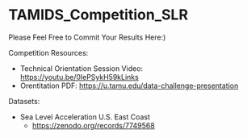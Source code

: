 # TAMIDS_Competition_SLR
Please Feel Free to Commit Your Results Here:) 

Competition Resources: 
* Technical Orientation Session Video: https://youtu.be/0lePSykH59kLinks
* Orentitation PDF: https://u.tamu.edu/data-challenge-presentation

Datasets: 
* Sea Level Acceleration U.S. East Coast
  * https://zenodo.org/records/7749568
